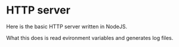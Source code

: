 # HTTP server

Here is the basic HTTP server written in NodeJS.

What this does is read evironment variables and generates log files.